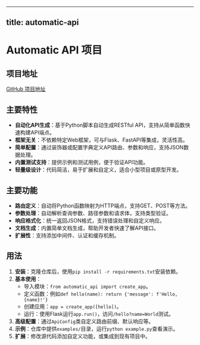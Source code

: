 
---
title: automatic-api
---

# Automatic API 项目

## 项目地址
[GitHub 项目地址](https://github.com/dbohdan/automatic-api)

## 主要特性
- **自动化API生成**：基于Python脚本自动生成RESTful API，支持从简单函数快速构建API端点。
- **框架无关**：不依赖特定Web框架，可与Flask、FastAPI等集成，灵活性高。
- **简单配置**：通过装饰器或配置字典定义API路由、参数和响应，支持JSON数据处理。
- **内置测试支持**：提供示例和测试用例，便于验证API功能。
- **轻量级设计**：代码简洁，易于扩展和自定义，适合小型项目或原型开发。

## 主要功能
- **路由定义**：自动将Python函数映射为HTTP端点，支持GET、POST等方法。
- **参数处理**：自动解析查询参数、路径参数和请求体，支持类型验证。
- **响应格式化**：统一返回JSON格式，支持错误处理和自定义响应。
- **文档生成**：内置简单文档生成，帮助开发者快速了解API接口。
- **扩展性**：支持添加中间件、认证和缓存机制。

## 用法
1. **安装**：克隆仓库后，使用`pip install -r requirements.txt`安装依赖。
2. **基本使用**：
   - 导入模块：`from automatic_api import create_app`。
   - 定义函数：例如`def hello(name): return {'message': f'Hello, {name}!'}`
   - 创建应用：`app = create_app([hello])`。
   - 运行：使用Flask运行`app.run()`，访问`/hello?name=World`测试。
3. **高级配置**：通过`ApiConfig`类自定义路由前缀、默认响应等。
4. **示例**：仓库中提供`examples/`目录，运行`python example.py`查看演示。
5. **扩展**：修改源代码添加自定义功能，或集成到现有项目中。